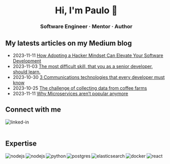 <h1 align="center">Hi, I'm Paulo 👋</h1>

<h3 align="center">Software Engineer · Mentor · Author</h3>

## My latests articles on my Medium blog
* 2023-11-11 [How Adopting a Hacker Mindset Can Elevate Your Software Development](https://medium.com/@paulo16061/how-adopting-a-hacker-mindset-can-elevate-your-software-development-783dfd56166e)
* 2023-11-03 [The most difficult skill, that you as a senior developer, should learn.](https://medium.com/@paulo16061/the-most-difficult-skill-that-you-as-a-senior-developer-should-learn-08d3caf5e1ec)
* 2023-10-30 [3 Communications technologies that every developer must know](https://medium.com/@paulo16061/3-communications-technologies-that-every-developer-must-know-835447f86b8b)
* 2023-10-25 [The challenge of collecting data from coffee farms](https://medium.com/@paulo16061/the-challenge-of-collecting-data-from-coffee-farms-95700cc1b337)
* 2023-11-11 [Why Microservices aren’t popular anymore](https://medium.com/@paulo16061/why-microservices-arent-popular-anymore-0cd4193fe10b)

## Connect with me
[<img align="left" alt="linked-in" src="https://img.shields.io/badge/linkedin-%230077B5.svg?&style=for-the-badge&logo=linkedin&logoColor=white" />](https://www.linkedin.com/in/paulo-cardoso-54115497/)
<br>
<br>

## Expertise
<img align="left" alt="nodejs" src="https://img.shields.io/badge/node.js%20-%2343853D.svg?&style=for-the-badge&logo=node.js&logoColor=white" />
<img align="left" alt="nodejs" src="https://img.shields.io/badge/PHP-777BB4?style=for-the-badge&logo=php&logoColor=white" />
<img align="left" alt="python" src="https://img.shields.io/badge/Python-FFD43B?style=for-the-badge&logo=python&logoColor=darkgreen" />
<img align="left" alt="postgres" src="https://img.shields.io/badge/PostgreSQL-316192?style=for-the-badge&logo=postgresql&logoColor=white" />
<img align="left" alt="elasticsearch" src="https://img.shields.io/badge/Elastic_Search-005571?style=for-the-badge&logo=elasticsearch&logoColor=white" />
<img align="left" alt="docker" src="https://img.shields.io/badge/Docker-2CA5E0?style=for-the-badge&logo=docker&logoColor=white" />
<img align="left" alt="react" src="https://img.shields.io/badge/react%20-%2320232a.svg?&style=for-the-badge&logo=react&logoColor=%2361DAFB" />
<br>
<br>
